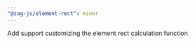 ```yaml
---
"@zag-js/element-rect": minor
---
```


Add support customizing the element rect calculation function
